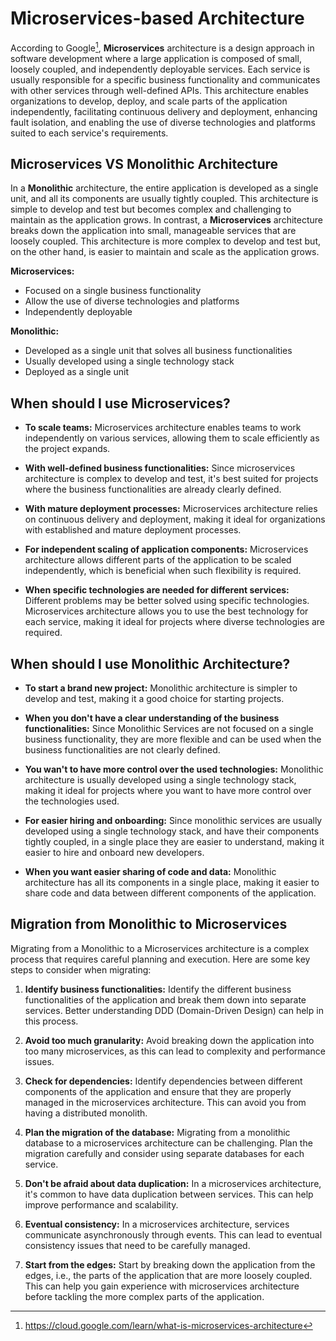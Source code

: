 # Microservices-based Architecture

According to Google[^1], **Microservices** architecture is a design approach in software development where a large application is composed of small, loosely coupled, and independently deployable services. Each service is usually responsible for a specific business functionality and communicates with other services through well-defined APIs. This architecture enables organizations to develop, deploy, and scale parts of the application independently, facilitating continuous delivery and deployment, enhancing fault isolation, and enabling the use of diverse technologies and platforms suited to each service's requirements.

[^1]: https://cloud.google.com/learn/what-is-microservices-architecture

## Microservices VS Monolithic Architecture

In a **Monolithic** architecture, the entire application is developed as a single unit, and all its components are usually tightly coupled. This architecture is simple to develop and test but becomes complex and challenging to maintain as the application grows. In contrast, a **Microservices** architecture breaks down the application into small, manageable services that are loosely coupled. This architecture is more complex to develop and test but, on the other hand, is easier to maintain and scale as the application grows.

**Microservices:**

- Focused on a single business functionality
- Allow the use of diverse technologies and platforms
- Independently deployable

**Monolithic:**

- Developed as a single unit that solves all business functionalities
- Usually developed using a single technology stack
- Deployed as a single unit

## When should I use Microservices?

- **To scale teams:** Microservices architecture enables teams to work independently on various services, allowing them to scale efficiently as the project expands.

- **With well-defined business functionalities:** Since microservices architecture is complex to develop and test, it's best suited for projects where the business functionalities are already clearly defined.

- **With mature deployment processes:** Microservices architecture relies on continuous delivery and deployment, making it ideal for organizations with established and mature deployment processes.

- **For independent scaling of application components:** Microservices architecture allows different parts of the application to be scaled independently, which is beneficial when such flexibility is required.

- **When specific technologies are needed for different services:** Different problems may be better solved using specific technologies. Microservices architecture allows you to use the best technology for each service, making it ideal for projects where diverse technologies are required.

## When should I use Monolithic Architecture?

- **To start a brand new project:** Monolithic architecture is simpler to develop and test, making it a good choice for starting projects.

- **When you don't have a clear understanding of the business functionalities:** Since Monolithic Services are not focused on a single business functionality, they are more flexible and can be used when the business functionalities are not clearly defined.

- **You wan't to have more control over the used technologies:** Monolithic architecture is usually developed using a single technology stack, making it ideal for projects where you want to have more control over the technologies used.

- **For easier hiring and onboarding:** Since monolithic services are usually developed using a single technology stack, and have their components tightly coupled, in a single place they are easier to understand, making it easier to hire and onboard new developers.

- **When you want easier sharing of code and data:** Monolithic architecture has all its components in a single place, making it easier to share code and data between different components of the application.

## Migration from Monolithic to Microservices

Migrating from a Monolithic to a Microservices architecture is a complex process that requires careful planning and execution. Here are some key steps to consider when migrating:

1. **Identify business functionalities:** Identify the different business functionalities of the application and break them down into separate services. Better understanding DDD (Domain-Driven Design) can help in this process.

1. **Avoid too much granularity:** Avoid breaking down the application into too many microservices, as this can lead to complexity and performance issues.

1. **Check for dependencies:** Identify dependencies between different components of the application and ensure that they are properly managed in the microservices architecture. This can avoid you from having a distributed monolith.

1. **Plan the migration of the database:** Migrating from a monolithic database to a microservices architecture can be challenging. Plan the migration carefully and consider using separate databases for each service.

1. **Don't be afraid about data duplication:** In a microservices architecture, it's common to have data duplication between services. This can help improve performance and scalability.

1. **Eventual consistency:** In a microservices architecture, services communicate asynchronously through events. This can lead to eventual consistency issues that need to be carefully managed.

1. **Start from the edges:** Start by breaking down the application from the edges, i.e., the parts of the application that are more loosely coupled. This can help you gain experience with microservices architecture before tackling the more complex parts of the application.
